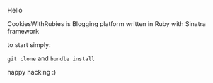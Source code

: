 Hello

CookiesWithRubies is Blogging platform written in Ruby with Sinatra framework

to start simply:

`git clone` and `bundle install`

happy hacking :)
